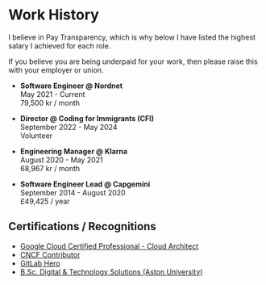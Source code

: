 # Work History

I believe in Pay Transparency, which is why below I have listed the highest salary I achieved for each role.

If you believe you are being underpaid for your work, then please raise this with your employer or union.

- **Software Engineer @ Nordnet**  
  May 2021 - Current  
  79,500 kr / month

- **Director @ Coding for Immigrants (CFI)**  
  September 2022 - May 2024  
  Volunteer

- **Engineering Manager @ Klarna**  
  August 2020 - May 2021  
  68,967 kr / month

- **Software Engineer Lead @ Capgemini**  
  September 2014 - August 2020  
  £49,425 / year

## Certifications / Recognitions

- [Google Cloud Certified Professional - Cloud Architect](https://www.credential.net/bd886e12-4a18-4439-8c9a-680107c23547)
- [CNCF Contributor](https://www.cncf.io/)
- [GitLab Hero](https://gitlab.com/gitlab-com/www-gitlab-com/merge_requests/34774)
- [B.Sc. Digital & Technology Solutions (Aston University)](https://www.aston.ac.uk/)
